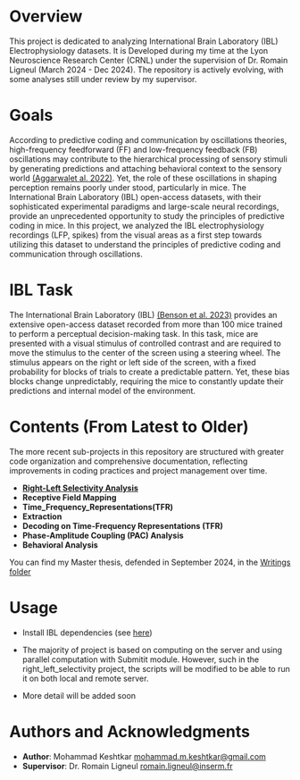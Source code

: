 # Overview

This project is dedicated to analyzing International Brain Laboratory (IBL) Electrophysiology datasets. It is Developed during my time at the Lyon Neuroscience Research Center (CRNL) under the supervision of Dr. Romain Ligneul (March 2024 - Dec 2024). The repository is actively evolving, with some analyses still under review by my supervisor.

# Goals

According to predictive coding and communication by oscillations theories, high-frequency feedforward (FF) and low-frequency feedback (FB) oscillations may contribute to the hierarchical processing of sensory stimuli by generating predictions and attaching behavioral context to the sensory world [(Aggarwalet al. 2022)](https://www.nature.com/articles/s41467-022-32378-x). Yet, the role of these oscillations in shaping perception remains poorly under stood, particularly in mice. The International Brain Laboratory (IBL) open-access datasets, with their sophisticated experimental paradigms and large-scale neural recordings, provide an unprecedented opportunity to study the principles of predictive coding in mice. In this project, we analyzed the IBL electrophysiology recordings (LFP, spikes) from the visual areas as a first step towards utilizing this dataset to understand the principles of predictive coding and communication through oscillations.

# IBL Task

The International Brain Laboratory (IBL) [(Benson et al. 2023)](https://www.biorxiv.org/content/10.1101/2023.07.04.547681v2.abstract) provides an extensive open-access dataset recorded from more than 100 mice trained to perform a perceptual decision-making task. In this task, mice are presented with a visual stimulus of controlled contrast and are required to move the stimulus to the center of the screen using a steering wheel. The stimulus appears on the right or left side of the screen, with a fixed probability for blocks of trials to create a predictable pattern. Yet, these bias blocks change unpredictably, requiring the mice to constantly update their predictions and internal model of the environment.

# Contents (From Latest to Older)

The more recent sub-projects in this repository are structured with greater code organization and comprehensive documentation, reflecting improvements in coding practices and project management over time.

-   [**Right-Left Selectivity Analysis**](./right_left_selectivity/)
-   **Receptive Field Mapping**
-   **Time_Frequency_Representations(TFR)**
-   **Extraction**
-   **Decoding on Time-Frequency Representations (TFR)**
-   **Phase-Amplitude Coupling (PAC) Analysis**
-   **Behavioral Analysis**

You can find my Master thesis, defended in September 2024, in the [Writings folder](./Writings/)

# Usage

-   Install IBL dependencies (see [here](https://github.com/int-brain-lab/iblenv))

-   The majority of project is based on computing on the server and using parallel computation with Submitit module. However, such in the right_left_selectivity project, the scripts will be modified to be able to run it on both local and remote server.

-   More detail will be added soon

# Authors and Acknowledgments

-   **Author**: Mohammad Keshtkar [mohammad.m.keshtkar\@gmail.com](mohammad.m.keshtkar@gmail.com)
-   **Supervisor**: Dr. Romain Ligneul [romain.ligneul\@inserm.fr](romain.ligneul@inserm.fr)